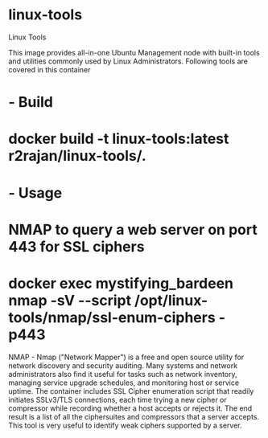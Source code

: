 # linux-tools
Linux Tools

This image provides all-in-one Ubuntu Management node with built-in tools and utilities commonly used by Linux 
Administrators. Following tools are covered in this container

# - Build
# docker build -t linux-tools:latest r2rajan/linux-tools/. 
# 
# - Usage
# NMAP to query a web server on port 443 for SSL ciphers 
# 
# docker exec mystifying_bardeen nmap -sV --script /opt/linux-tools/nmap/ssl-enum-ciphers <Destination Host> -p443 
	
NMAP - Nmap ("Network Mapper") is a free and open source utility for network discovery and security auditing. Many systems and network administrators also find it useful for tasks such as network inventory, managing service upgrade schedules, and monitoring host or service uptime. The container includes SSL Cipher enumeration script that readily initiates SSLv3/TLS connections, each time trying a new cipher or compressor while recording whether a host accepts or rejects it. The end result is a list of all the ciphersuites and compressors that a server accepts. This tool is very useful to identify weak ciphers supported by a server.
